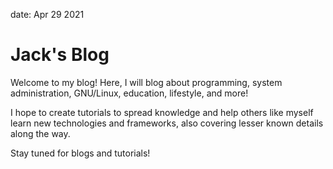 date: Apr 29 2021
# Jack's Blog

Welcome to my blog! Here, I will blog about programming, system administration,
GNU/Linux, education, lifestyle, and more!

I hope to create tutorials to spread knowledge and help others like myself learn
new technologies and frameworks, also covering lesser known details along the way.

Stay tuned for blogs and tutorials!
